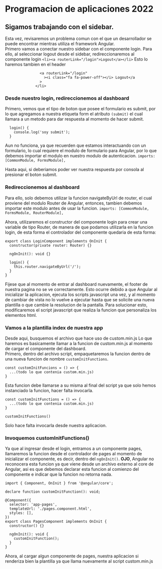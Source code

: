 # Programacion de aplicaciones 2022

## Sigamos trabajando con el sidebar.

Esta vez, revisaremos un problema comun con el que un desarrollador se puede encontrar mientras utiliza el framework Angular.  
Primero vamos a conectar nuestro sidebar con el componente login.
Para ello, al seleccionar logout desde el sidebar, redireccionaremos al componente login `<li><a routerLink="/login">Logout</a></li>`
Esto lo haremos tambien en el header

```<li>
                <a routerLink="/login"
                  ><i class="fa fa-power-off"></i> Logout</a
                >
              </li>

```

### Desde nuestro login, redireccionemos al dashboard

Primero, vemos que el tipo de boton que posee el formulario es submit, por lo que agregamos a nuestra etiqueta form el atributo `(submit)` el cual llamara a un metodo para dar respuesta al momento de hacer submit.

```
  login() {
    console.log('soy submit');
  }
```

Aun no funciona, ya que recuerden que estamos interactuando con un formulario, lo cual requiere el modulo de formulario para Angular, por lo que debemos importar el modulo en nuestro modulo de autenticacion.
`imports: [CommonModule, FormsModule],`

Hasta aqui, si deberiamos poder ver nuestra respuesta por consola al presionar el boton submit.

### Redireccionemos al dashboard

Para ello, solo debemos utilizar la funcion navigateByUrl de router, el cual proviene del modulo Router de Angular, entonces, tambien debemos importar este modulo antes de usar la funcion. `imports: [CommonModule, FormsModule, RouterModule],`

Ahora, utilizaremos el constructor del componente login para crear una variable de tipo Router, de manera de que podamos utilizarla en la funcion login, de esta forma el controlador del componente quedaria de esta forma:

```
export class LoginComponent implements OnInit {
  constructor(private router: Router) {}

  ngOnInit(): void {}

  login() {
    this.router.navigateByUrl('/');
  }
}
```

Fijese que al momento de entrar al dashboard nuevamente, el footer de nuestra pagina no se ve correctamente. Esto ocurre debido a que Angular al inicializar la aplicacion, ejecuta los scripts javascript una vez, y al momento de cambiar de vista no lo vuelve a ejecutar hasta que se solicite una nueva plantilla o que cambie la resolucion de la pantalla.
Para solucionar esto, modificaremos el script javascript que realiza la funcion que personaliza los elementos html.

### Vamos a la plantilla index de nuestra app

Desde aqui, busquemos el archivo que hace uso de custom.min.js
Lo que haremos es basicamente llamar a la funcion de custom.min.js al momento de cargar el componente del dashboard.  
Primero, dentro del archivo script, empaquetaremos la funcion dentro de una nueva funcion de nombre `customInitFunctions`.

```
const customInitFuncions = () => {
  ...(todo lo que contenia custom.min.js)
}
```

Esta funcion debe llamarse a su misma al final del script ya que solo hemos instanciado la funcion, hacer falta invocarla.

```
const customInitFunctions = () => {
  ...(todo lo que contenia custom.min.js)
}

customInitFunctions()
```

Solo hace falta invocarla desde nuestra aplicacion.

### Invoquemos customInitFunctions()

Ya que al ingresar desde el login, entramos a un componente pages, llamaremos la funcion desde el controlador de pages al momento de inicializar el componente, es decir, dentro del `ngOnInit()`.
**OJO**, Angular no reconocera esta funcion ya que viene desde un archivo externo al core de Angular, asi es que debemos declarar esta funcion al comienzo del componente e indicar que la funcion no retorna nada.

```
import { Component, OnInit } from '@angular/core';

declare function customInitFunction(): void;

@Component({
  selector: 'app-pages',
  templateUrl: './pages.component.html',
  styles: [],
})
export class PagesComponent implements OnInit {
  constructor() {}

  ngOnInit(): void {
    customInitFunction();
  }
}
```

Ahora, al cargar algun componente de pages, nuestra aplicacion si renderiza bien la plantilla ya que llama nuevamente al script custom.min.js
